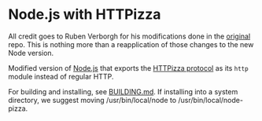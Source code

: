 # Node.js with HTTPizza

All credit goes to Ruben Verborgh for his modifications done in the [original][og] repo. This is nothing more than a reapplication of those changes to the new Node version.

Modified version of [Node.js](https://github.com/nodejs/node)
that exports the [HTTPizza protocol](https://github.com/ZeusWPI/HTTPizza)
as its `http` module instead of regular HTTP.

For building and installing, see [BUILDING.md](https://github.com/ZeusWPI/NodePizza/blob/httpizza/BUILDING.md).
If installing into a system directory, we suggest moving /usr/bin/local/node to /usr/bin/local/node-pizza.

[og]: https://github.com/ZeusWPI/NodePizza

